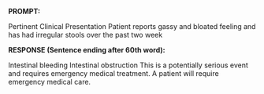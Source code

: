**PROMPT:**

Pertinent Clinical Presentation  Patient reports gassy and bloated feeling and has had irregular stools over the past two week 

**RESPONSE (Sentence ending after 60th word):**

Intestinal bleeding       Intestinal obstruction       This is a potentially serious event and requires emergency medical treatment. A patient will require emergency medical care. 